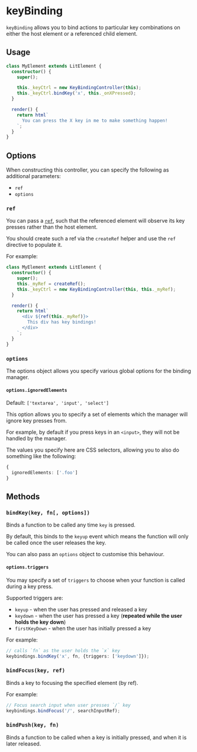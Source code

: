 # keyBinding

`keyBinding` allows you to bind actions to particular key combinations on
either the host element or a referenced child element.

## Usage

```ts
class MyElement extends LitElement {
  constructor() {
    super();

    this._keyCtrl = new KeyBindingController(this);
    this._keyCtrl.bindKey('x', this._onXPressed);
  }

  render() {
    return html`
      You can press the X key in me to make something happen!
    `;
  }
}
```

## Options

When constructing this controller, you can specify the following as additional
parameters:

- `ref`
- `options`

### `ref`

You can pass a [`ref`](https://lit.dev/docs/templates/directives/#ref),
such that the referenced element will observe its key presses rather than the
host element.

You should create such a ref via the `createRef` helper and use the `ref`
directive to populate it.

For example:

```ts
class MyElement extends LitElement {
  constructor() {
    super();
    this._myRef = createRef();
    this._keyCtrl = new KeyBindingController(this, this._myRef);
  }

  render() {
    return html`
      <div ${ref(this._myRef)}>
        This div has key bindings!
      </div>
    `;
  }
}
```

### `options`

The options object allows you specify various global options for the binding
manager.

#### `options.ignoredElements`

Default: `['textarea', 'input', 'select']`

This option allows you to specify a set of elements which the manager will
ignore key presses from.

For example, by default if you press keys in an `<input>`, they will not be
handled by the manager.

The values you specify here are CSS selectors, allowing you to also do
something like the following:

```ts
{
  ignoredElements: ['.foo']
}
```

## Methods

### `bindKey(key, fn[, options])`

Binds a function to be called any time `key` is pressed.

By default, this binds to the `keyup` event which means the function will only
be called once the user releases the key.

You can also pass an `options` object to customise this behaviour.

#### `options.triggers`

You may specify a set of `triggers` to choose when your function is called
during a key press.

Supported triggers are:

- `keyup` - when the user has pressed and released a key
- `keydown` - when the user has pressed a key (**repeated while the user holds
the key down**)
- `firstKeyDown` - when the user has initially pressed a key

For example:

```ts
// calls `fn` as the user holds the `x` key
keybindings.bindKey('x', fn, {triggers: ['keydown']});
```

### `bindFocus(key, ref)`

Binds a key to focusing the specified element (by ref).

For example:

```ts
// Focus search input when user presses `/` key
keybindings.bindFocus('/', searchInputRef);
```

### `bindPush(key, fn)`

Binds a function to be called when a key is initially pressed, and when it is
later released.
